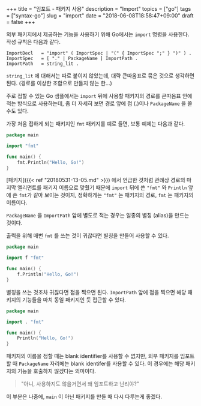 +++
title = "임포트 - 패키지 사용"
description = "Import"
topics = ["go"]
tags = ["syntax-go"]
slug = "import"
date = "2018-06-08T18:58:47+09:00"
draft = false
+++

외부 패키지에서 제공하는 기능을 사용하기 위해 Go에서는 `import` 명령을 사용한다. 작성 규칙은 다음과 같다.

```
ImportDecl   = "import" ( ImportSpec | "(" { ImportSpec ";" } ")" ) .
ImportSpec   = [ "." | PackageName ] ImportPath .
ImportPath   = string_lit .
```

`string_lit` 에 대해서는 따로 붙이지 않았는데, 대략 큰따옴표로 묶은 것으로 생각하면 된다. (경로를 이상한 조합으로 만들지 않는 한...)

주로 접할 수 있는 Go 샘플에서는 `import` 뒤에 사용할 패키지의 경로를 큰따옴표 안에 적는 방식으로 사용하는데, 좀 더 자세히 보면 경로 앞에 점 (.)이나 `PackageName` 을 쓸 수도 있다.

가장 처음 접하게 되는 패키지인 `fmt` 패키지를 예로 들면, 보통 예제는 다음과 같다.

```go
package main

import "fmt"

func main() {
    fmt.Println("Hello, Go!")
}
```

[패키지]({{< ref "20180531-13-05.md" >}}) 에서 언급한 것처럼 관례상 경로의 마지막 엘리먼트를 패키지 이름으로 맞췄기 때문에 `import` 뒤에 쓴 `"fmt"` 와 `Println` 앞에 쓴 `fmt`가 같아 보이는 것이지, 정확하게는 `"fmt"` 는 패키지의 경로, `fmt` 는 패키지의 이름이다.

`PackageName` 을 `ImportPath` 앞에 별도로 적는 경우는 일종의 별칭 (alias)을 만드는 것이다.

출력을 위해 매번 `fmt` 를 쓰는 것이 귀찮다면 별칭을 만들어 사용할 수 있다.

```go
package main

import f "fmt"

func main() {
    f.Println("Hello, Go!")
}
```

별칭을 쓰는 것조차 귀찮다면 점을 찍으면 된다. `ImportPath` 앞에 점을 찍으면 해당 패키지의 기능들을 마치 동일 패키지인 듯 접근할 수 있다.

```go
package main

import . "fmt"

func main() {
    Println("Hello, Go!")
}
```

패키지의 이름을 정할 때는 blank identifier를 사용할 수 없지만, 외부 패키지를 임포트할 때 `PackageName` 자리에는 blank identifer를 사용할 수 있다. 이 경우에는 해당 패키지의 기능을 호출하지 않겠다는 의미이다.

> "아니, 사용하지도 않을거면서 왜 임포트하고 난리야?"

이 부분은 나중에, `main` 이 아닌 패키지를 만들 때 다시 다루는게 좋겠다.


